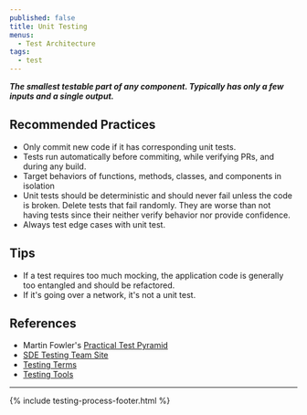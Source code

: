 ```yaml
---
published: false
title: Unit Testing
menus:
  - Test Architecture
tags:
  - test
---
```


**_The smallest testable part of any component. Typically has only a few inputs and a single output._**

## Recommended Practices

- Only commit new code if it has corresponding unit tests.
- Tests run automatically before commiting, while verifying PRs, and during any build.
- Target behaviors of functions, methods, classes, and components in isolation
- Unit tests should be deterministic and should never fail unless the code is broken. Delete tests that fail randomly. They are
  worse than not having tests since their neither verify behavior nor provide confidence.
- Always test edge cases with unit test.

## Tips

- If a test requires too much mocking, the application code is generally too entangled and should be refactored.
- If it's going over a network, it's not a unit test.

## References

- Martin Fowler's [Practical Test Pyramid](https://martinfowler.com/articles/practical-test-pyramid.html)
- [SDE Testing Team Site](http://testing.walmart.com/index.html)
- [Testing Terms](http://testing.walmart.com/testsolutions/testing-practices/testing-terms.html)
- [Testing Tools](http://testing.walmart.com/testsolutions/tools/index.html)

---

{% include testing-process-footer.html %}

